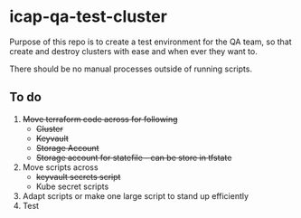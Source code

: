 # icap-qa-test-cluster

Purpose of this repo is to create a test environment for the QA team, so that create and destroy clusters with ease and when ever they want to.

There should be no manual processes outside of running scripts.

## To do

1. ~~Move terraform code across for following~~
	- ~~Cluster~~
	- ~~Keyvault~~
	- ~~Storage Account~~
	- ~~Storage account for statefile - can be store in tfstate~~
2. Move scripts across
	- ~~keyvault secrets script~~
	- Kube secret scripts
3. Adapt scripts or make one large script to stand up efficiently
4. Test
